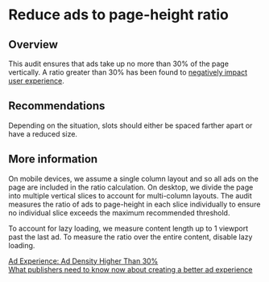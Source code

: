 # Reduce ads to page-height ratio

## Overview

This audit ensures that ads take up no more than 30% of the page vertically. A
ratio greater than 30% has been found to
[negatively impact user experience](https://www.betterads.org/research/standardpaper/).

## Recommendations

Depending on the situation, slots should either be spaced farther apart or have
a reduced size.

## More information

On mobile devices, we assume a single column layout and so all ads on the page
are included in the ratio calculation. On desktop, we divide the page into
multiple vertical slices to account for multi-column layouts. The audit measures
the ratio of ads to page-height in each slice individually to ensure no
individual slice exceeds the maximum recommended threshold.

To account for lazy loading, we measure content length up to 1 viewport past the
last ad. To measure the ratio over the entire content, disable lazy loading.

[Ad Experience: Ad Density Higher Than 30%](https://www.betterads.org/mobile-ad-density-higher-than-30/)  
[What publishers need to know now about creating a better ad experience](https://www.thinkwithgoogle.com/marketing-resources/better-ad-standards/)

